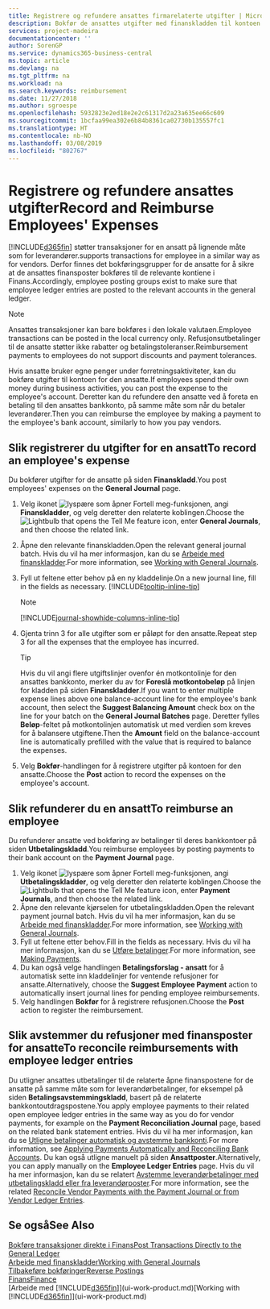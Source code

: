 ```yaml
---
title: Registrere og refundere ansattes firmarelaterte utgifter | Microsoft-dokumentasjon
description: Bokfør de ansattes utgifter med finanskladden til kontoen for den ansatte, og bokfør senere en betaling til den ansattes bankkonto for å refundere for den firmarelaterte utgiften.
services: project-madeira
documentationcenter: ''
author: SorenGP
ms.service: dynamics365-business-central
ms.topic: article
ms.devlang: na
ms.tgt_pltfrm: na
ms.workload: na
ms.search.keywords: reimbursement
ms.date: 11/27/2018
ms.author: sgroespe
ms.openlocfilehash: 5932823e2ed18e2e2c61317d2a23a635ee66c609
ms.sourcegitcommit: 1bcfaa99ea302e6b84b8361ca02730b135557fc1
ms.translationtype: HT
ms.contentlocale: nb-NO
ms.lasthandoff: 03/08/2019
ms.locfileid: "802767"
---
```

# <a name="record-and-reimburse-employees-expenses"></a><span data-ttu-id="8c588-103">Registrere og refundere ansattes utgifter</span><span class="sxs-lookup"><span data-stu-id="8c588-103">Record and Reimburse Employees' Expenses</span></span>
[!INCLUDE[d365fin](includes/d365fin_md.md)] <span data-ttu-id="8c588-104">støtter transaksjoner for en ansatt på lignende måte som for leverandører.</span><span class="sxs-lookup"><span data-stu-id="8c588-104">supports transactions for employee in a similar way as for vendors.</span></span> <span data-ttu-id="8c588-105">Derfor finnes det bokføringsgrupper for de ansatte for å sikre at de ansattes finansposter bokføres til de relevante kontiene i Finans.</span><span class="sxs-lookup"><span data-stu-id="8c588-105">Accordingly, employee posting groups exist to make sure that employee ledger entries are posted to the relevant accounts in the general ledger.</span></span>

> [!NOTE]  
> <span data-ttu-id="8c588-106">Ansattes transaksjoner kan bare bokføres i den lokale valutaen.</span><span class="sxs-lookup"><span data-stu-id="8c588-106">Employee transactions can be posted in the local currency only.</span></span> <span data-ttu-id="8c588-107">Refusjonsutbetalinger til de ansatte støtter ikke rabatter og betalingstoleranser.</span><span class="sxs-lookup"><span data-stu-id="8c588-107">Reimbursement payments to employees do not support discounts and payment tolerances.</span></span>

<span data-ttu-id="8c588-108">Hvis ansatte bruker egne penger under forretningsaktiviteter, kan du bokføre utgifter til kontoen for den ansatte.</span><span class="sxs-lookup"><span data-stu-id="8c588-108">If employees spend their own money during business activities, you can post the expense to the employee's account.</span></span> <span data-ttu-id="8c588-109">Deretter kan du refundere den ansatte ved å foreta en betaling til den ansattes bankkonto, på samme måte som når du betaler leverandører.</span><span class="sxs-lookup"><span data-stu-id="8c588-109">Then you can reimburse the employee by making a payment to the employee's bank account, similarly to how you pay vendors.</span></span>

## <a name="to-record-an-employees-expense"></a><span data-ttu-id="8c588-110">Slik registrerer du utgifter for en ansatt</span><span class="sxs-lookup"><span data-stu-id="8c588-110">To record an employee's expense</span></span>
<span data-ttu-id="8c588-111">Du bokfører utgifter for de ansatte på siden **Finanskladd**.</span><span class="sxs-lookup"><span data-stu-id="8c588-111">You post employees' expenses on the **General Journal** page.</span></span>
1. <span data-ttu-id="8c588-112">Velg ikonet ![lyspære som åpner Fortell meg-funksjonen](media/ui-search/search_small.png "Fortell hva du vil gjøre"), angi **Finanskladder**, og velg deretter den relaterte koblingen.</span><span class="sxs-lookup"><span data-stu-id="8c588-112">Choose the ![Lightbulb that opens the Tell Me feature](media/ui-search/search_small.png "Tell me what you want to do") icon, enter **General Journals**, and then choose the related link.</span></span>
2. <span data-ttu-id="8c588-113">Åpne den relevante finanskladden.</span><span class="sxs-lookup"><span data-stu-id="8c588-113">Open the relevant general journal batch.</span></span> <span data-ttu-id="8c588-114">Hvis du vil ha mer informasjon, kan du se [Arbeide med finanskladder](ui-work-general-journals.md).</span><span class="sxs-lookup"><span data-stu-id="8c588-114">For more information, see [Working with General Journals](ui-work-general-journals.md).</span></span>
3. <span data-ttu-id="8c588-115">Fyll ut feltene etter behov på en ny kladdelinje.</span><span class="sxs-lookup"><span data-stu-id="8c588-115">On a new journal line, fill in the fields as necessary.</span></span> [!INCLUDE[tooltip-inline-tip](includes/tooltip-inline-tip_md.md)]    

    > [!NOTE]
    > [!INCLUDE[journal-showhide-columns-inline-tip](includes/journal-showhide-columns-inline-tip.md)]
4. <span data-ttu-id="8c588-116">Gjenta trinn 3 for alle utgifter som er påløpt for den ansatte.</span><span class="sxs-lookup"><span data-stu-id="8c588-116">Repeat step 3 for all the expenses that the employee has incurred.</span></span>

    > [!TIP]  
    > <span data-ttu-id="8c588-117">Hvis du vil angi flere utgiftslinjer ovenfor én motkontolinje for den ansattes bankkonto, merker du av for **Foreslå motkontobeløp** på linjen for kladden på siden **Finanskladder**.</span><span class="sxs-lookup"><span data-stu-id="8c588-117">If you want to enter multiple expense lines above one balance-account line for the employee's bank account, then select the **Suggest Balancing Amount** check box on the line for your batch on the **General Journal Batches** page.</span></span> <span data-ttu-id="8c588-118">Deretter fylles **Beløp**-feltet på motkontolinjen automatisk ut med verdien som kreves for å balansere utgiftene.</span><span class="sxs-lookup"><span data-stu-id="8c588-118">Then the **Amount** field on the balance-account line is automatically prefilled with the value that is required to balance the expenses.</span></span>
5. <span data-ttu-id="8c588-119">Velg **Bokfør**-handlingen for å registrere utgifter på kontoen for den ansatte.</span><span class="sxs-lookup"><span data-stu-id="8c588-119">Choose the **Post** action to record the expenses on the employee's account.</span></span>

## <a name="to-reimburse-an-employee"></a><span data-ttu-id="8c588-120">Slik refunderer du en ansatt</span><span class="sxs-lookup"><span data-stu-id="8c588-120">To reimburse an employee</span></span>
<span data-ttu-id="8c588-121">Du refunderer ansatte ved bokføring av betalinger til deres bankkontoer på siden **Utbetalingskladd**.</span><span class="sxs-lookup"><span data-stu-id="8c588-121">You reimburse employees by posting payments to their bank account on the **Payment Journal** page.</span></span>
1. <span data-ttu-id="8c588-122">Velg ikonet ![lyspære som åpner Fortell meg-funksjonen](media/ui-search/search_small.png "Fortell hva du vil gjøre"), angi **Utbetalingskladder**, og velg deretter den relaterte koblingen.</span><span class="sxs-lookup"><span data-stu-id="8c588-122">Choose the ![Lightbulb that opens the Tell Me feature](media/ui-search/search_small.png "Tell me what you want to do") icon, enter **Payment Journals**, and then choose the related link.</span></span>
2. <span data-ttu-id="8c588-123">Åpne den relevante kjørselen for utbetalingskladden.</span><span class="sxs-lookup"><span data-stu-id="8c588-123">Open the relevant payment journal batch.</span></span> <span data-ttu-id="8c588-124">Hvis du vil ha mer informasjon, kan du se [Arbeide med finanskladder](ui-work-general-journals.md).</span><span class="sxs-lookup"><span data-stu-id="8c588-124">For more information, see [Working with General Journals](ui-work-general-journals.md).</span></span>
3. <span data-ttu-id="8c588-125">Fyll ut feltene etter behov.</span><span class="sxs-lookup"><span data-stu-id="8c588-125">Fill in the fields as necessary.</span></span> <span data-ttu-id="8c588-126">Hvis du vil ha mer informasjon, kan du se [Utføre betalinger](payables-make-payments.md).</span><span class="sxs-lookup"><span data-stu-id="8c588-126">For more information, see [Making Payments](payables-make-payments.md).</span></span>
4. <span data-ttu-id="8c588-127">Du kan også velge handlingen **Betalingsforslag - ansatt** for å automatisk sette inn kladdelinjer for ventende refusjoner for ansatte.</span><span class="sxs-lookup"><span data-stu-id="8c588-127">Alternatively, choose the **Suggest Employee Payment** action to automatically insert journal lines for pending employee reimbursements.</span></span>
5. <span data-ttu-id="8c588-128">Velg handlingen **Bokfør** for å registrere refusjonen.</span><span class="sxs-lookup"><span data-stu-id="8c588-128">Choose the **Post** action to register the reimbursement.</span></span>  

## <a name="to-reconcile-reimbursements-with-employee-ledger-entries"></a><span data-ttu-id="8c588-129">Slik avstemmer du refusjoner med finansposter for ansatte</span><span class="sxs-lookup"><span data-stu-id="8c588-129">To reconcile reimbursements with employee ledger entries</span></span>
<span data-ttu-id="8c588-130">Du utligner ansattes utbetalinger til de relaterte åpne finanspostene for de ansatte på samme måte som for leverandørbetalinger, for eksempel på siden **Betalingsavstemmingskladd**, basert på de relaterte bankkontoutdragspostene.</span><span class="sxs-lookup"><span data-stu-id="8c588-130">You apply employee payments to their related open employee ledger entries in the same way as you do for vendor payments, for example on the **Payment Reconciliation Journal** page, based on the related bank statement entries.</span></span> <span data-ttu-id="8c588-131">Hvis du vil ha mer informasjon, kan du se [Utligne betalinger automatisk og avstemme bankkonti](receivables-apply-payments-auto-reconcile-bank-accounts.md).</span><span class="sxs-lookup"><span data-stu-id="8c588-131">For more information, see [Applying Payments Automatically and Reconciling Bank Accounts](receivables-apply-payments-auto-reconcile-bank-accounts.md).</span></span> <span data-ttu-id="8c588-132">Du kan også utligne manuelt på siden **Ansattposter**.</span><span class="sxs-lookup"><span data-stu-id="8c588-132">Alternatively, you can apply manually on the **Employee Ledger Entries** page.</span></span> <span data-ttu-id="8c588-133">Hvis du vil ha mer informasjon, kan du se relatert [Avstemme leverandørbetalinger med utbetalingskladd eller fra leverandørposter](payables-how-apply-purchase-transactions-manually.md).</span><span class="sxs-lookup"><span data-stu-id="8c588-133">For more information, see the related [Reconcile Vendor Payments with the Payment Journal or from Vendor Ledger Entries](payables-how-apply-purchase-transactions-manually.md).</span></span>  

## <a name="see-also"></a><span data-ttu-id="8c588-134">Se også</span><span class="sxs-lookup"><span data-stu-id="8c588-134">See Also</span></span>
[<span data-ttu-id="8c588-135">Bokføre transaksjoner direkte i Finans</span><span class="sxs-lookup"><span data-stu-id="8c588-135">Post Transactions Directly to the General Ledger</span></span>](finance-how-post-transactions-directly.md)  
[<span data-ttu-id="8c588-136">Arbeide med finanskladder</span><span class="sxs-lookup"><span data-stu-id="8c588-136">Working with General Journals</span></span>](ui-work-general-journals.md)  
[<span data-ttu-id="8c588-137">Tilbakeføre bokføringer</span><span class="sxs-lookup"><span data-stu-id="8c588-137">Reverse Postings</span></span>](finance-how-reverse-journal-posting.md)  
[<span data-ttu-id="8c588-138">Finans</span><span class="sxs-lookup"><span data-stu-id="8c588-138">Finance</span></span>](finance.md)  
<span data-ttu-id="8c588-139">[Arbeide med [!INCLUDE[d365fin](includes/d365fin_md.md)]](ui-work-product.md)</span><span class="sxs-lookup"><span data-stu-id="8c588-139">[Working with [!INCLUDE[d365fin](includes/d365fin_md.md)]](ui-work-product.md)</span></span>  
